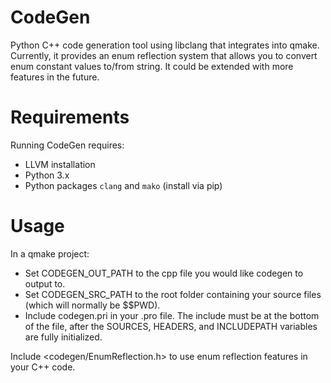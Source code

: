 # CodeGen

Python C++ code generation tool using libclang that integrates into qmake. Currently, it provides an enum reflection system that allows you to convert enum constant values to/from string. It could be extended with more features in the future.

# Requirements

Running CodeGen requires:
* LLVM installation
* Python 3.x
* Python packages `clang` and `mako` (install via pip)

# Usage

In a qmake project:
* Set CODEGEN_OUT_PATH to the cpp file you would like codegen to output to.
* Set CODEGEN_SRC_PATH to the root folder containing your source files (which will normally be $$PWD).
* Include codegen.pri in your .pro file. The include must be at the bottom of the file, after the SOURCES, HEADERS, and INCLUDEPATH variables are fully initialized.

Include <codegen/EnumReflection.h> to use enum reflection features in your C++ code.
